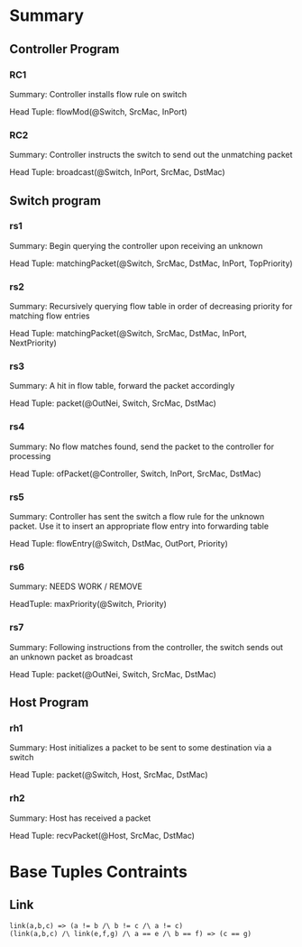 # Summary

## Controller Program

### RC1

Summary: Controller installs flow rule on switch

Head Tuple: flowMod(@Switch, SrcMac, InPort)

### RC2

Summary: Controller instructs the switch to send out the unmatching packet

Head Tuple: broadcast(@Switch, InPort, SrcMac, DstMac)

## Switch program

### rs1

Summary: Begin querying the controller upon receiving an unknown

Head Tuple: matchingPacket(@Switch, SrcMac, DstMac, InPort, TopPriority)

### rs2 

Summary: Recursively querying flow table in order of decreasing priority for matching flow entries

Head Tuple: matchingPacket(@Switch, SrcMac, DstMac, InPort, NextPriority)

### rs3 

Summary: A hit in flow table, forward the packet accordingly

Head Tuple: packet(@OutNei, Switch, SrcMac, DstMac)

### rs4 

Summary: No flow matches found, send the packet to the controller for processing

Head Tuple: ofPacket(@Controller, Switch, InPort, SrcMac, DstMac) 

### rs5

Summary: Controller has sent the switch a flow rule for the unknown packet. Use it to insert an appropriate flow entry into forwarding table

Head Tuple: flowEntry(@Switch, DstMac, OutPort, Priority)

### rs6

Summary: NEEDS WORK / REMOVE 

HeadTuple: maxPriority(@Switch, Priority)

### rs7 

Summary: Following instructions from the controller, the switch sends out an unknown packet as broadcast  

Head Tuple: packet(@OutNei, Switch, SrcMac, DstMac)

## Host Program

### rh1

Summary: Host initializes a packet to be sent to some destination via a switch 

Head Tuple: packet(@Switch, Host, SrcMac, DstMac)

### rh2

Summary: Host has received a packet

Head Tuple: recvPacket(@Host, SrcMac, DstMac) 

# Base Tuples Contraints

## Link

```
link(a,b,c) => (a != b /\ b != c /\ a != c)
(link(a,b,c) /\ link(e,f,g) /\ a == e /\ b == f) => (c == g)
```
